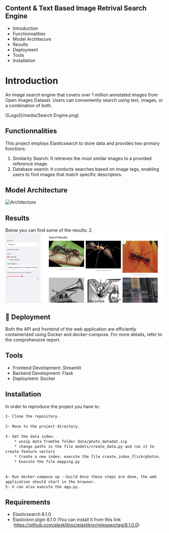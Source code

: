 
## Content & Text Based Image Retrival Search Engine

- Introduction
- Functionnalities
- Model Architecure 
- Results
- Deployment
- Tools
- Installation


# Introduction 

An image search engine that covers over 1 million annotated images from Open Images Dataset. Users can conveniently search using text, images, or a combination of both.

![Logo](/media/Search Engine.png)
## Functionnalities
This project employs Elasticsearch to store data and provides two primary functions:
1. Similarity Search: It retrieves the most similar images to a provided reference image.
1. Database search: It conducts searches based on image tags, enabling users to find images that match specific descriptors.
## Model Architecture
![Architecture](/media/transformation.png)

## Results
Below you can find some of the results:
2. ![Architecture](/media/result1.png)

## 🔗 Deployment
Both the API and frontend of the web application are efficiently containerized using Docker and docker-compose. For more details, refer to the comprehensive report.

## Tools
- Frontend Development: Streamlit
- Backend Development: Flask
- Deployment: Docker

## Installation
In order to reproduce the project you have to:

    1- Clone the repository.

    2- Move to the project directory.

    3- Get the data index.
        * unzip data fromthe folder data/photo_metadat.zip
        * change paths in the file models/create_data.py and run it to create feature vectors 
        * Create a new index: execute the file create_index_flickrphotos.
        * Execute the file mapping.py
            

    4- Run docker-compose up --build Once these steps are done, the web application should start in the browser.
    5- U can also execute the app.py.

## Requirements
  - Elasticsearch 8.1.0
  - Elasticknn plgin 8.1.0 (You can install it from this link :https://github.com/alexklibisz/elastiknn/releases/tag/8.1.0.0)
    

